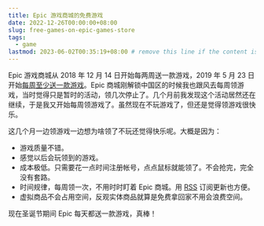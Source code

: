 ```yaml
---
title: Epic 游戏商城的免费游戏
date: 2022-12-26T00:00:00+08:00
slug: free-games-on-epic-games-store
tags:
  - game
lastmod: 2023-06-02T00:35:19+08:00 # remove this line if the content is actually changed
---
```


Epic 游戏商城从 2018 年 12 月 14 日开始每两周送一款游戏，2019 年 5 月 23 日开始[每周至少送一款游戏](https://store.epicgames.com/free-games)。Epic 商城刚解锁中国区的时候我也跟风去每周领游戏，当时觉得只是暂时的活动，领几次停止了。几个月前我发现这个活动居然还在继续，于是我又开始每周领游戏了。虽然现在不玩游戏了，但还是觉得领游戏很快乐。

这几个月一边领游戏一边想为啥领了不玩还觉得快乐呢。大概是因为：

- 游戏质量不错。
- 感觉以后会玩领到的游戏。
- 成本极低。只需要花一点时间注册帐号，点点鼠标就能领了。不会抢完，完全没有套路。
- 时间规律，每周领一次，不用时时盯着 Epic 商城。用 [RSS](https://docs.rsshub.app/en/game.html#epic-games-store-free-games) 订阅更新也方便。
- 虚拟商品不会占用空间，反观实体商品就算是免费拿回家不用会浪费空间。

现在圣诞节期间 Epic 每天都送一款游戏，真棒！
